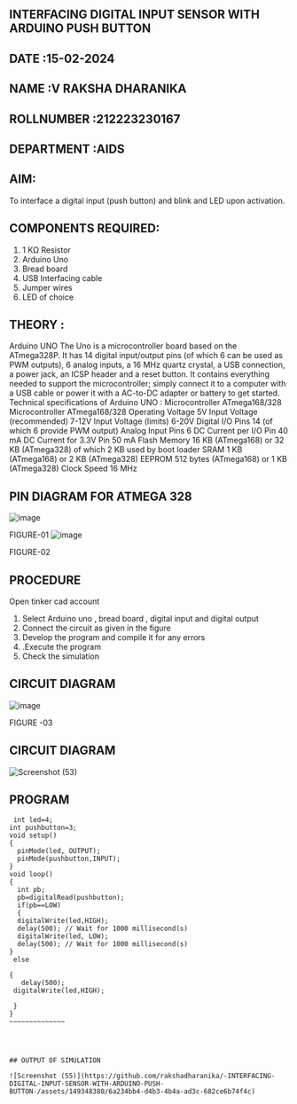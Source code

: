 ## INTERFACING DIGITAL INPUT SENSOR WITH ARDUINO PUSH BUTTON
## DATE :15-02-2024
## NAME :V RAKSHA DHARANIKA																			             
## ROLLNUMBER :212223230167
## DEPARTMENT :AIDS


## AIM:
To interface a digital input (push button) and blink and LED upon activation.
## COMPONENTS REQUIRED:
1.	1 KΩ Resistor 
2.	Arduino Uno 
3.	Bread board 
4.	USB Interfacing cable 
5.	Jumper wires 
6.	LED of choice 
## THEORY :
Arduino UNO
 	  The Uno is a microcontroller board based on the ATmega328P. It has 14 digital input/output pins (of which 6 can be used as PWM outputs), 6 analog inputs, a 16 MHz quartz crystal, a USB connection, a power jack, an ICSP header and a reset button. It contains everything needed to support the microcontroller; simply connect it to a computer with a USB cable or power it with a AC-to-DC adapter or battery to get started.
	Technical specifications of Arduino UNO :
Microcontroller	ATmega168/328
Microcontroller	ATmega168/328
Operating Voltage	5V
Input Voltage (recommended)	7-12V
Input Voltage (limits)	6-20V
Digital I/O Pins	14 (of which 6 provide PWM output)
Analog Input Pins	6
DC Current per I/O Pin	40 mA
DC Current for 3.3V Pin	50 mA
Flash Memory	16 KB (ATmega168) or 32 KB (ATmega328) of which 2 KB used by boot loader
SRAM	1 KB (ATmega168) or 2 KB (ATmega328)
EEPROM	512 bytes (ATmega168) or 1 KB (ATmega328)
Clock Speed	16 MHz
## PIN DIAGRAM FOR ATMEGA 328
 
![image](https://user-images.githubusercontent.com/36288975/163530394-115baee4-7ed1-49fe-9cce-d7b625e11e85.png)

FIGURE-01
![image](https://user-images.githubusercontent.com/36288975/163530431-4d390e98-0942-42d8-95b8-f57d348e6ad8.png)

FIGURE-02
## PROCEDURE 
 Open tinker cad account 
1.	Select Arduino uno , bread board , digital input and digital output 
2.	Connect the circuit as given in the figure 
3.	Develop the program and compile it for any errors 
4.	 .Execute the program 
5.	Check the simulation 



## CIRCUIT DIAGRAM 


![image](https://user-images.githubusercontent.com/36288975/163530437-87a0afbd-b3c9-44ad-b907-5de63486fb9d.png)



FIGURE -03

## CIRCUIT DIAGRAM 

![Screenshot (53)](https://github.com/rakshadharanika/-INTERFACING-DIGITAL-INPUT-SENSOR-WITH-ARDUINO-PUSH-BUTTON-/assets/149348380/759fe0e7-961f-45f4-80e3-aff11009d7c2)


## PROGRAM 



~~~~~~~~~~~~~~~
 int led=4;
int pushbutton=3;
void setup()
{
  pinMode(led, OUTPUT);
  pinMode(pushbutton,INPUT);
}
void loop()
{ 
  int pb;
  pb=digitalRead(pushbutton);
  if(pb==LOW)
  {
  digitalWrite(led,HIGH);
  delay(500); // Wait for 1000 millisecond(s)
  digitalWrite(led, LOW);
  delay(500); // Wait for 1000 millisecond(s)
} 
 else
  
{
   delay(500);
 digitalWrite(led,HIGH);
   
 }
}
~~~~~~~~~~~~~~




## OUTPUT OF SIMULATION

![Screenshot (55)](https://github.com/rakshadharanika/-INTERFACING-DIGITAL-INPUT-SENSOR-WITH-ARDUINO-PUSH-BUTTON-/assets/149348380/6a234bb4-d4b3-4b4a-ad3c-682ce6b74f4c)




 
 
 



